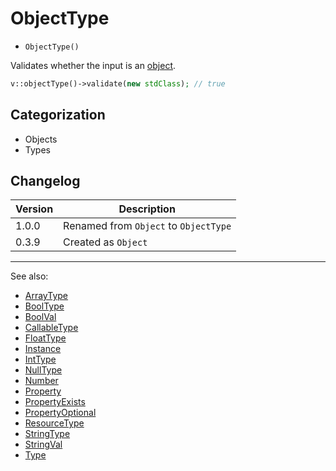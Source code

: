 # ObjectType

- `ObjectType()`

Validates whether the input is an [object](http://php.net/types.object).

```php
v::objectType()->validate(new stdClass); // true
```

## Categorization

- Objects
- Types

## Changelog

Version | Description
--------|-------------
  1.0.0 | Renamed from `Object` to `ObjectType`
  0.3.9 | Created as `Object`

***
See also:

- [ArrayType](ArrayType.md)
- [BoolType](BoolType.md)
- [BoolVal](BoolVal.md)
- [CallableType](CallableType.md)
- [FloatType](FloatType.md)
- [Instance](Instance.md)
- [IntType](IntType.md)
- [NullType](NullType.md)
- [Number](Number.md)
- [Property](Property.md)
- [PropertyExists](PropertyExists.md)
- [PropertyOptional](PropertyOptional.md)
- [ResourceType](ResourceType.md)
- [StringType](StringType.md)
- [StringVal](StringVal.md)
- [Type](Type.md)
